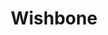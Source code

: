 ---
pid: LLP285
title: Wishbone
location_transcription: 
zipcode: '19124'
outside_phl: 
neighborhood: Juniata,Frankford,Feltonville
age: '13'
age_range: 13-19
instagram: 
image_file_name: LLP_285.jpg
proposal_transcription: Wealth
topic: Business,Class Structure
topic_summary: 0, 0
type: Sculpture Statue
keywords_other: wishbone, wealth
credit: Imaris
image_labels: 
twitter: 
facebook: 
permalink: "/monuments/llp285/"
layout: item-page
---